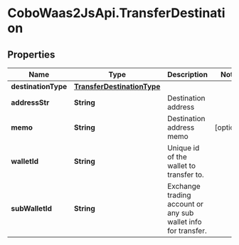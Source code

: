 # CoboWaas2JsApi.TransferDestination

## Properties

Name | Type | Description | Notes
------------ | ------------- | ------------- | -------------
**destinationType** | [**TransferDestinationType**](TransferDestinationType.md) |  | 
**addressStr** | **String** | Destination address | 
**memo** | **String** | Destination address memo | [optional] 
**walletId** | **String** | Unique id of the wallet to transfer to. | 
**subWalletId** | **String** | Exchange trading account or any sub wallet info for transfer. | 


